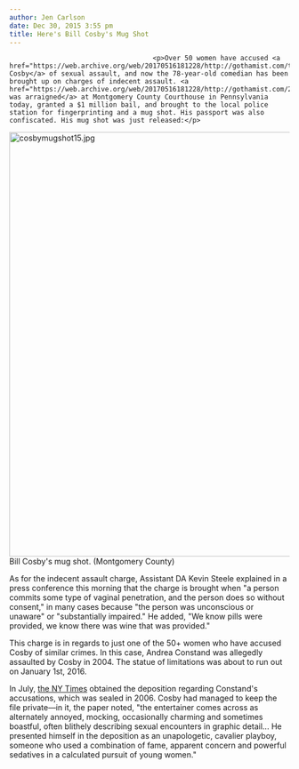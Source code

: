 ```yaml
---
author: Jen Carlson
date: Dec 30, 2015 3:55 pm
title: Here's Bill Cosby's Mug Shot
---
```


	
										<p>Over 50 women have accused <a href="https://web.archive.org/web/20170516181228/http://gothamist.com/tags/billcosby">Bill Cosby</a> of sexual assault, and now the 78-year-old comedian has been brought up on charges of indecent assault. <a href="https://web.archive.org/web/20170516181228/http://gothamist.com/2015/12/30/cosby_perp_walk.php">Cosby was arraigned</a> at Montgomery County Courthouse in Pennsylvania today, granted a $1 million bail, and brought to the local police station for fingerprinting and a mug shot. His passport was also confiscated. His mug shot was just released:</p>

<p><span class="mt-enclosure mt-enclosure-image" style="display: inline;"> <img alt="cosbymugshot15.jpg" src="https://web.archive.org/web/20170516181228im_/http://gothamist.com/attachments/arts_jen/cosbymugshot15.jpg" width="640" height="764" class="image-none"> </span><br>
<span class="photo_caption">Bill Cosby&apos;s mug shot. (Montgomery County)</span></p>

<p>As for the indecent assault charge, Assistant DA Kevin Steele explained in a press conference this morning that the charge is brought when &quot;a person commits some type of vaginal penetration, and the person does so without consent,&quot; in many cases because &quot;the person was unconscious or unaware&quot; or &quot;substantially impaired.&quot; He added, &quot;We know pills were provided, we know there was wine that was provided.&quot;</p>

<p>This charge is in regards to just one of the 50+ women who have accused Cosby of similar crimes. In this case, Andrea Constand was allegedly assaulted by Cosby in 2004. The statue of limitations was about to run out on January 1st, 2016.</p>

<p>In July, <a href="https://web.archive.org/web/20170516181228/http://www.nytimes.com/2015/07/19/arts/bill-cosby-deposition-reveals-calculated-pursuit-of-young-women-using-fame-drugs-and-deceit.html?smid=tw-share">the NY Times</a> obtained the deposition regarding Constand&apos;s accusations, which was sealed in 2006. Cosby had managed to keep the file private&#x2014;in it, the paper noted, &quot;the entertainer comes across as alternately annoyed, mocking, occasionally charming and sometimes boastful, often blithely describing sexual encounters in graphic detail... He presented himself in the deposition as an unapologetic, cavalier playboy, someone who used a combination of fame, apparent concern and powerful sedatives in a calculated pursuit of young women.&quot;</p>					
										
									
				